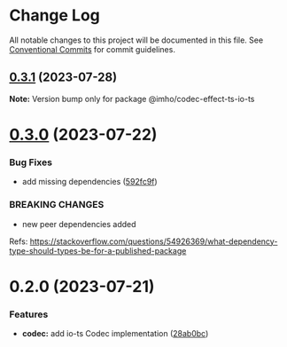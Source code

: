# Change Log

All notable changes to this project will be documented in this file.
See [Conventional Commits](https://conventionalcommits.org) for commit guidelines.

## [0.3.1](https://github.com/xzhavilla/imho/compare/@imho/codec-effect-ts-io-ts@0.3.0...@imho/codec-effect-ts-io-ts@0.3.1) (2023-07-28)

**Note:** Version bump only for package @imho/codec-effect-ts-io-ts





# [0.3.0](https://github.com/xzhavilla/imho/compare/@imho/codec-effect-ts-io-ts@0.2.0...@imho/codec-effect-ts-io-ts@0.3.0) (2023-07-22)


### Bug Fixes

* add missing dependencies ([592fc9f](https://github.com/xzhavilla/imho/commit/592fc9fe916394c22211a5f2d1e7b7cc644e401c))


### BREAKING CHANGES

* new peer dependencies added

Refs: https://stackoverflow.com/questions/54926369/what-dependency-type-should-types-be-for-a-published-package





# 0.2.0 (2023-07-21)


### Features

* **codec:** add io-ts Codec implementation ([28ab0bc](https://github.com/xzhavilla/imho/commit/28ab0bc5ea424f809d38c78317d76b0b6770eb9b))
